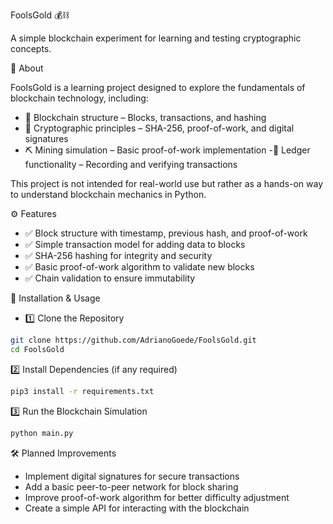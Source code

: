 FoolsGold 💰⛓️

A simple blockchain experiment for learning and testing cryptographic concepts.

📌 About

FoolsGold is a learning project designed to explore the fundamentals of blockchain technology, including:

- 🔗 Blockchain structure – Blocks, transactions, and hashing
- 🔐 Cryptographic principles – SHA-256, proof-of-work, and digital signatures
- ⛏️ Mining simulation – Basic proof-of-work implementation
-📜 Ledger functionality – Recording and verifying transactions

This project is not intended for real-world use but rather as a hands-on way to understand blockchain mechanics in Python.


⚙️ Features

- ✅ Block structure with timestamp, previous hash, and proof-of-work
- ✅ Simple transaction model for adding data to blocks
- ✅ SHA-256 hashing for integrity and security
- ✅ Basic proof-of-work algorithm to validate new blocks
- ✅ Chain validation to ensure immutability


🚀 Installation & Usage

- 1️⃣ Clone the Repository
```sh
git clone https://github.com/AdrianoGoede/FoolsGold.git
cd FoolsGold
```
2️⃣ Install Dependencies (if any required)
```sh
pip3 install -r requirements.txt
```
3️⃣ Run the Blockchain Simulation
```sh
python main.py
```

🛠️ Planned Improvements
- Implement digital signatures for secure transactions
- Add a basic peer-to-peer network for block sharing
- Improve proof-of-work algorithm for better difficulty adjustment
- Create a simple API for interacting with the blockchain
